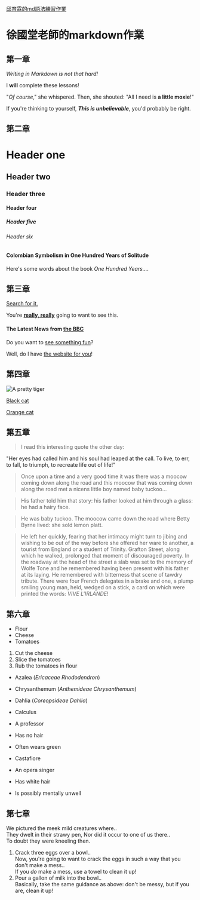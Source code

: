 [邱育霖的md語法練習作業](https://github.com/roberthsu2003/__2024_09_04_tvdi__/issues/2)
# 徐國堂老師的markdown作業 
## 第一章
_Writing in Markdown is not that hard!_

I **will** complete these lessons!

"_Of course_," she whispered. Then, she shouted: "All I need is **a little moxie**!"

If you're thinking to yourself, **_This is unbelievable_**, you'd probably be right.

## 第二章
# Header one
## Header two
### Header three
#### Header four
##### Header five
###### Header six

#### Colombian Symbolism in One Hundred Years of Solitude

Here's some words about the book _One Hundred Years..._.

## 第三章
[Search for it.](www.google.com)

You're [**really, really**](www.dailykitten.com) going to want to see this.

#### The Latest News from [the BBC](www.bbc.com/news)

Do you want to [see something fun][a fun place]?

Well, do I have [the website for you][another fun place]!

[a fun place]: www.zombo.com
[another fun place]: www.stumbleupon.com

## 第四章
![A pretty tiger](https://upload.wikimedia.org/wikipedia/commons/5/56/Tiger.50.jpg)

[Black cat][Black]

[Orange cat][Orange]

[Black]:https://upload.wikimedia.org/wikipedia/commons/a/a3/81_INF_DIV_SSI.jpg

[Orange]:http://icons.iconarchive.com/icons/google/noto-emoji-animals-nature/256/22221-cat-icon.png


## 第五章
>I read this interesting quote the other day:

"Her eyes had called him and his soul had leaped at the call. To live, to err, to fall, to triumph, to recreate life out of life!"

>Once upon a time and a very good time it was there was a moocow coming down along the road and this moocow that was coming down along the road met a nicens little boy named baby tuckoo...

>His father told him that story: his father looked at him through a glass: he had a hairy face.

>He was baby tuckoo. The moocow came down the road where Betty Byrne lived: she sold lemon platt.

>He left her quickly, fearing that her intimacy might turn to jibing and wishing to be out of the way before she offered her ware to another, a tourist from England or a student of Trinity. Grafton Street, along which he walked, prolonged that moment of discouraged poverty. In the roadway at the head of the street a slab was set to the memory of Wolfe Tone and he remembered having been present with his father at its laying. He remembered with bitterness that scene of tawdry tribute. There were four French delegates in a brake and one, a plump smiling young man, held, wedged on a stick, a card on which were printed the words: _VIVE L'IRLANDE_!
## 第六章
* Flour
* Cheese
* Tomatoes

1. Cut the cheese
2. Slice the tomatoes
3. Rub the tomatoes in flour

* Azalea (_Ericaceae Rhododendron_)
* Chrysanthemum (_Anthemideae Chrysanthemum_)
* Dahlia (_Coreopsideae Dahlia_)

* Calculus
 * A professor 
 * Has no hair 
 * Often wears green
* Castafiore
 * An opera singer
 * Has white hair
 * Is possibly mentally unwell
## 第七章
We pictured the meek mild creatures where..  
They dwelt in their strawy pen,
Nor did it occur to one of us there..  
To doubt they were kneeling then.

1. Crack three eggs over a bowl..  
 Now, you're going to want to crack the eggs in such a way that you don't make a mess..  
 If you _do_ make a mess, use a towel to clean it up!
2. Pour a gallon of milk into the bowl..  
 Basically, take the same guidance as above: don't be messy, but if you are, clean it up!

